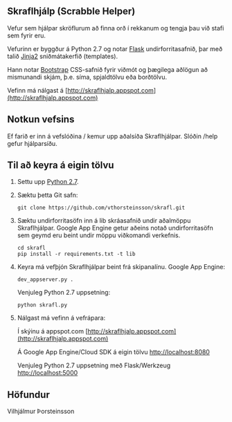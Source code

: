 ## Skraflhjálp (Scrabble Helper)

Vefur sem hjálpar skröflurum að finna orð í rekkanum og tengja þau við stafi sem fyrir eru.

Vefurinn er byggður á Python 2.7 og notar [Flask](http://flask.pocoo.org/)
undirforritasafnið, þar með talið [Jinja2](http://jinja.pocoo.org/) sniðmátakerfið (templates).

Hann notar [Bootstrap](http://getbootstrap.com/) CSS-safnið fyrir viðmót og þægilega aðlögun að
mismunandi skjám, þ.e. síma, spjaldtölvu eða borðtölvu.

Vefinn má nálgast á [http://skraflhjalp.appspot.com](http://skraflhjalp.appspot.com)

## Notkun vefsins
Ef farið er inn á vefslóðina / kemur upp aðalsíða Skraflhjálpar.
Slóðin /help gefur hjálparsíðu.

## Til að keyra á eigin tölvu
1. Settu upp [Python 2.7](https://www.python.org/download/releases/2.7.8/).

2. Sæktu þetta Git safn:

   ```
   git clone https://github.com/vthorsteinsson/skrafl.git
   ```

3. Sæktu undirforritasöfn inn á lib skráasafnið undir aðalmöppu Skraflhjálpar.
   Google App Engine getur aðeins notað undirforritasöfn sem geymd eru beint undir
   möppu viðkomandi verkefnis.

   ```
   cd skrafl
   pip install -r requirements.txt -t lib
   ```
4. Keyra má vefþjón Skraflhjálpar beint frá skipanalínu.
   Google App Engine:

   ```
   dev_appserver.py .
   ```

   Venjuleg Python 2.7 uppsetning:

   ```
   python skrafl.py
   ```

5. Nálgast má vefinn á vefrápara:

   Í skýinu á appspot.com [http://skraflhjalp.appspot.com](http://skraflhjalp.appspot.com)

   Á Google App Engine/Cloud SDK á eigin tölvu [http://localhost:8080](http://localhost:8080)
   
   Venjuleg Python 2.7 uppsetning með Flask/Werkzeug [http://localhost:5000](http://localhost:5000)

## Höfundur
Vilhjálmur Þorsteinsson
